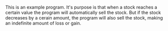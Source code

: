 This is an example program.
It's purpose is that when a stock reaches a certain value
the program will automatically sell the stock.
But if the stock decreases by a cerain amount, the program
will also sell the stock, making an indefinite amount of loss or 
gain.
